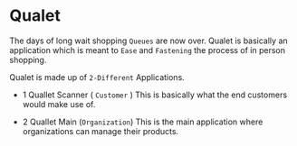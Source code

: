 # Qualet
The days of long wait shopping `Queues` are now over. Qualet is basically an application which is meant to `Ease` and `Fastening` the process of in person shopping.

Qualet is made up of `2-Different` Applications. 

- 1 Quallet Scanner ( `Customer` )
    This is basically what the end customers would make use of.

- 2 Quallet Main (`Organization`)
    This is the main application where organizations can manage their products.






